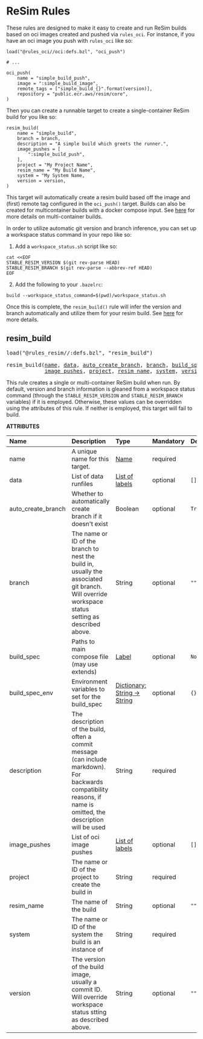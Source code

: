 <!-- Generated with Stardoc: http://skydoc.bazel.build -->

# ReSim Rules

These rules are designed to make it easy to create and run ReSim builds based on oci images created
and pushed via `rules_oci`. For instance, if you have an oci image you push with `rules_oci` like
so:

```
load("@rules_oci//oci:defs.bzl", "oci_push")

# ...

oci_push(
    name = "simple_build_push",
    image = ":simple_build_image",
    remote_tags = ["simple_build_{}".format(version)],
    repository = "public.ecr.aws/resim/core",
)
```

Then you can create a runnable target to create a single-container ReSim build for you like so:

```
resim_build(
    name = "simple_build",
    branch = branch,
    description = "A simple build which greets the runner.",
    image_pushes = [
        ":simple_build_push",
    ],
    project = "My Project Name",
    resim_name = "My Build Name",
    system = "My System Name,
    version = version,
)
```

This target will automatically create a resim build based off the image and (first) remote tag
configured in the `oci_push()` target. Builds can also be created for multicontainer builds with a
docker compose input. See [here](https://docs.resim.ai/guides/multi-container-builds/) for more
details on multi-container builds.

In order to utilize automatic git version and branch inference, you can set up a workspace status
command in your repo like so:

1. Add a `workspace_status.sh` script like so:
```
cat <<EOF
STABLE_RESIM_VERSION $(git rev-parse HEAD)
STABLE_RESIM_BRANCH $(git rev-parse --abbrev-ref HEAD)
EOF
```
2. Add the following to your `.bazelrc`:
```
build --workspace_status_command=$(pwd)/workspace_status.sh
```
Once this is complete, the `resim_build()` rule will infer the version and branch automatically and
utilize them for your resim build. See [here](https://bazel.build/docs/user-manual#workspace-status)
for more details.

<a id="resim_build"></a>

## resim_build

<pre>
load("@rules_resim//:defs.bzl", "resim_build")

resim_build(<a href="#resim_build-name">name</a>, <a href="#resim_build-data">data</a>, <a href="#resim_build-auto_create_branch">auto_create_branch</a>, <a href="#resim_build-branch">branch</a>, <a href="#resim_build-build_spec">build_spec</a>, <a href="#resim_build-build_spec_env">build_spec_env</a>, <a href="#resim_build-description">description</a>,
            <a href="#resim_build-image_pushes">image_pushes</a>, <a href="#resim_build-project">project</a>, <a href="#resim_build-resim_name">resim_name</a>, <a href="#resim_build-system">system</a>, <a href="#resim_build-version">version</a>)
</pre>

This rule creates a single or multi-container ReSim build when run. By default, version
and branch information is gleaned from a workspace status command (through the
`STABLE_RESIM_VERSION` and `STABLE_RESIM_BRANCH` variables) if it is employed. Otherwise, these
values can be overridden using the attributes of this rule. If neither is employed, this target will
fail to build.

**ATTRIBUTES**


| Name  | Description | Type | Mandatory | Default |
| :------------- | :------------- | :------------- | :------------- | :------------- |
| <a id="resim_build-name"></a>name |  A unique name for this target.   | <a href="https://bazel.build/concepts/labels#target-names">Name</a> | required |  |
| <a id="resim_build-data"></a>data |  List of data runfiles   | <a href="https://bazel.build/concepts/labels">List of labels</a> | optional |  `[]`  |
| <a id="resim_build-auto_create_branch"></a>auto_create_branch |  Whether to automatically create branch if it doesn't exist   | Boolean | optional |  `True`  |
| <a id="resim_build-branch"></a>branch |  The name or ID of the branch to nest the build in, usually the associated git branch. Will override workspace status setting as described above.   | String | optional |  `""`  |
| <a id="resim_build-build_spec"></a>build_spec |  Paths to main compose file (may use extends)   | <a href="https://bazel.build/concepts/labels">Label</a> | optional |  `None`  |
| <a id="resim_build-build_spec_env"></a>build_spec_env |  Environment variables to set for the build_spec   | <a href="https://bazel.build/rules/lib/dict">Dictionary: String -> String</a> | optional |  `{}`  |
| <a id="resim_build-description"></a>description |  The description of the build, often a commit message (can include markdown). For backwards compatibility reasons, if name is omitted, the description will be used   | String | required |  |
| <a id="resim_build-image_pushes"></a>image_pushes |  List of oci image pushes   | <a href="https://bazel.build/concepts/labels">List of labels</a> | optional |  `[]`  |
| <a id="resim_build-project"></a>project |  The name or ID of the project to create the build in   | String | required |  |
| <a id="resim_build-resim_name"></a>resim_name |  The name of the build   | String | optional |  `""`  |
| <a id="resim_build-system"></a>system |  The name or ID of the system the build is an instance of   | String | required |  |
| <a id="resim_build-version"></a>version |  The version of the build image, usually a commit ID. Will override workspace status stting as described above.   | String | optional |  `""`  |


